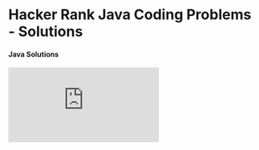 # Hacker Rank Java Coding Problems - Solutions

#### Java Solutions

![Anagrams](https://github.com/veerrajukakarla434/2025-Java-Coding-Solutions-Pilot-Project/blob/main/HackerRank/Strings/P0001-Anagram-Solution.md)
